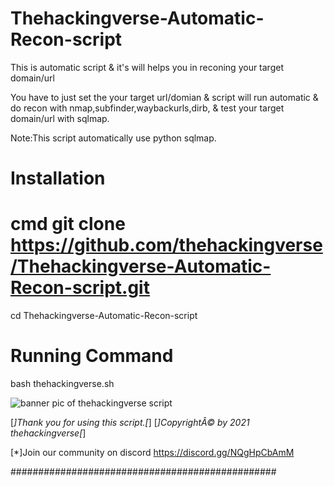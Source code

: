 # Thehackingverse-Automatic-Recon-script
 This is automatic script & it's will helps you in reconing your target domain/url




You have to just set the your target url/domian & script will run automatic & do recon with nmap,subfinder,waybackurls,dirb,
& test your target domain/url with sqlmap.




Note:This script automatically use python sqlmap.



# Installation


# cmd git clone https://github.com/thehackingverse/Thehackingverse-Automatic-Recon-script.git



cd Thehackingverse-Automatic-Recon-script






# Running Command



bash thehackingverse.sh



![banner pic of thehackingverse script](https://user-images.githubusercontent.com/86924237/144408105-700a51e4-09cb-4038-a7dc-31b32a095c30.png)





[*]Thank you for using this script.[*]
[*]CopyrightÂ© by 2021 thehackingverse[*]



[*]Join our community on discord https://discord.gg/NQgHpCbAmM

################################################
